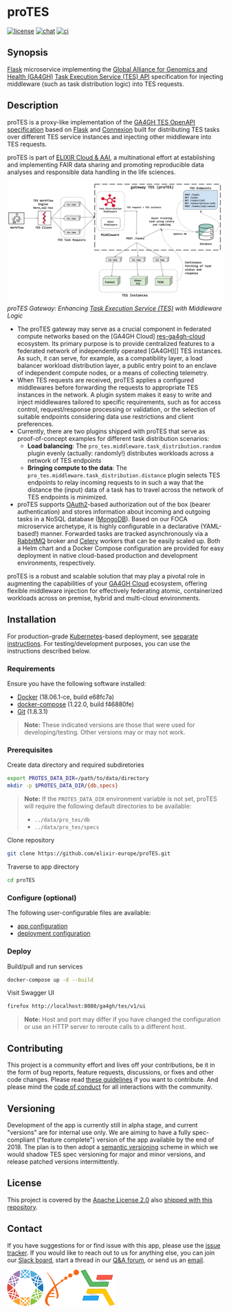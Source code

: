 # proTES

[![license][badge-license]][badge-url-license]
[![chat][badge-chat]][badge-url-chat]
[![ci][badge-ci]][badge-url-ci]

## Synopsis

[Flask][res-flask] microservice implementing the [Global Alliance for Genomics
and Health (GA4GH)][res-ga4gh] [Task Execution Service (TES)
API][res-ga4gh-tes] specification for injecting middleware (such as task
distribution logic) into TES requests.

## Description

proTES is a proxy-like implementation of the [GA4GH TES OpenAPI specification]
based on [Flask][res-flask] and [Connexion][res-connexion] built for
distributing TES tasks over different TES service instances and injecting other
middleware into TES requests.

proTES is part of [ELIXIR Cloud & AAI][res-elixir-cloud-aai], a multinational
effort at establishing and implementing FAIR data sharing and promoting
reproducible data analyses and responsible data handling in the life sciences.


![proTES-overview][image-protes-overview]
*proTES Gateway: Enhancing [Task Execution Service (TES)][res-ga4gh-tes] with Middleware Logic*
* The proTES gateway may serve as a crucial component in federated compute networks based on the [GA4GH Cloud]
  [res-ga4gh-cloud] ecosystem.
  Its primary purpose is to provide centralized features to a federated network of independently operated  [GA4GH][] TES
  instances. As such, it can serve, for example, as a compatibility layer, a load balancer workload distribution layer,
  a public entry point to an enclave of independent compute nodes, or a means of collecting telemetry.
* When TES requests are received, proTES applies a configured middlewares before forwarding the requests to appropriate
  TES instances in the network. A plugin system makes it easy to write and inject middlewares tailored to specific 
  requirements, such as for access control, request/response processing or validation, or the selection of suitable 
  endpoints considering data use restrictions and client preferences.
* Currently, there are two plugins shipped with proTES that serve as proof-of-concept examples for different task 
  distribution scenarios:
  * **Load balancing**: The `pro_tes.middleware.task_distribution.random` plugin evenly (actually: randomly!) 
    distributes workloads across a network of TES endpoints
  * **Bringing compute to the data**: The `pro_tes.middleware.task_distribution.distance` plugin selects TES endpoints 
    to relay incoming requests to in such a way that the distance the (input) data of a task has to travel across the 
    network of TES endpoints is minimized.  
* proTES supports [OAuth2][res-oAuth2]-based authorization out of the box (bearer authentication) and stores information
  about incoming and outgoing tasks in a NoSQL database ([MongoDB][res-mongoDB]). Based on our FOCA microservice 
  archetype, it is highly configurable in a declarative (YAML-based!) manner. Forwarded tasks are tracked asynchronously
  via a [RabbitMQ][res-rabbitMQ] broker and [Celery][res-celery] workers that can be easily scaled up. Both a Helm chart
  and a Docker Compose configuration are provided for easy deployment in native cloud-based production and development 
  environments, respectively.


proTES is a robust and scalable solution that may play a pivotal role in augmenting the capabilities of your 
[GA4GH Cloud][res-ga4gh-cloud] ecosystem, offering flexible middleware injection for effectively federating atomic, 
containerized workloads across on premise, hybrid and multi-cloud environments.


## Installation

For production-grade [Kubernetes][res-kubernetes]-based deployment, see
[separate instructions][docs-deploy]. For testing/development purposes, you can
use the instructions described below.

### Requirements

Ensure you have the following software installed:

* [Docker][res-docker] (18.06.1-ce, build e68fc7a)
* [docker-compose][res-docker-compose] (1.22.0, build f46880fe)
* [Git][res-git] (1.8.3.1)

> **Note:** These indicated versions are those that were used for
> developing/testing. Other versions may or may not work.

### Prerequisites

Create data directory and required subdiretories

```bash
export PROTES_DATA_DIR=/path/to/data/directory
mkdir -p $PROTES_DATA_DIR/{db,specs}
```

> **Note:** If the `PROTES_DATA_DIR` environment variable is not set, proTES
> will require the following default directories to be available:
>
> * `../data/pro_tes/db`
> * `../data/pro_tes/specs`

Clone repository

```bash
git clone https://github.com/elixir-europe/proTES.git
```

Traverse to app directory

```bash
cd proTES
```

### Configure (optional)

The following user-configurable files are available:

* [app configuration](pro_tes/config/app_config.yaml)
* [deployment configuration](docker-compose.yaml)

### Deploy

Build/pull and run services

```bash
docker-compose up -d --build
```

Visit Swagger UI

```bash
firefox http://localhost:8080/ga4gh/tes/v1/ui
```

> **Note:** Host and port may differ if you have changed the configuration or
> use an HTTP server to reroute calls to a different host.

## Contributing

This project is a community effort and lives off your contributions, be it in
the form of bug reports, feature requests, discussions, or fixes and other
code changes. Please read [these guidelines][docs-contributing] if you want to
contribute. And please mind the [code of conduct][docs-coc] for all
interactions with the community.

## Versioning

Development of the app is currently still in alpha stage, and current "versions"
are for internal use only. We are aiming to have a fully spec-compliant
("feature complete") version of the app available by the end of 2018. The plan
is to then adopt a [semantic versioning][res-sem-ver] scheme in which we would
shadow TES spec versioning for major and minor versions, and release patched
versions intermittently.

## License

This project is covered by the [Apache License 2.0][badge-url-license] also
[shipped with this repository][docs-license].

## Contact

If you have suggestions for or find issue with this app, please use the
[issue tracker][contact-issue-tracker]. If you would like to reach out to us
for anything else, you can join our [Slack board][badge-url-chat], start a
thread in our [Q&A forum][contact-qa], or send us an [email][contact-email].

[![GA4GH logo](images/logo-ga4gh.png)](https://www.ga4gh.org/)
[![ELIXIR logo](images/logo-elixir.png)](https://www.elixir-europe.org/)
[![ELIXIR Cloud & AAI logo](images/logo-elixir-cloud.png)](https://elixir-europe.github.io/cloud/)

[badge-chat]: <https://img.shields.io/static/v1?label=chat&message=Slack&color=ff6994>
[badge-ci]: <https://github.com/elixir-cloud-aai/proTES/actions/workflows/checks.yaml/badge.svg>
[badge-license]: <https://img.shields.io/badge/license-Apache%202.0-blue.svg>
[badge-url-chat]: <https://join.slack.com/t/elixir-cloud/shared_invite/zt-1r9z32xg5-GgRguOCqsgEHtB~dN2wfZg>
[badge-url-ci]: <https://github.com/elixir-cloud-aai/proTES/actions/workflows/checks.yaml>
[badge-url-license]: <http://www.apache.org/licenses/LICENSE-2.0>
[contact-email]: <mailto:cloud-service@elixir-europe.org>
[contact-issue-tracker]: <https://github.com/elixir-cloud-aai/landing-page/issues>
[contact-qa]: <https://github.com/elixir-cloud-aai/elixir-cloud-aai/discussions>
[docs-coc]: CODE_OF_CONDUCT.md
[docs-contributing]: CONTRIBUTING.md
[docs-deploy]: deployment/README.md
[docs-license]: LICENSE
[GA4GH TES OpenAPI specification]:<https://github.com/ga4gh/task-execution-schemas>
[image-protes-overview]: <images/overview.svg>
[res-celery]: <http://www.celeryproject.org/>
[res-connexion]: <https://github.com/zalando/connexion>
[res-docker]: <https://www.docker.com/>
[res-docker-compose]: <https://docs.docker.com/compose/>
[res-elixir-cloud-aai]: <https://elixir-cloud.dcc.sib.swiss/>
[res-flask]: <http://flask.pocoo.org/>
[res-ga4gh]: <https://www.ga4gh.org/>
[res-ga4gh-cloud]: <https://www.ga4gh.org/work_stream/cloud/>
[res-ga4gh-tes]: <https://github.com/ga4gh/task-execution-schemas>
[res-git]: <https://git-scm.com/>
[res-kubernetes]: <https://kubernetes.io/>
[res-mongoDB]: <https://www.mongodb.com/>
[res-oAuth2]: <https://oauth.net/2/>
[res-rabbitMQ]: <https://www.rabbitmq.com/>
[res-sem-ver]: <https://semver.org/>
